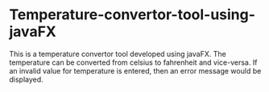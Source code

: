# Temperature-convertor-tool-using-javaFX
This is a temperature convertor tool developed using javaFX. The temperature can be converted from celsius to fahrenheit and vice-versa. If an invalid value for temperature is entered, then an error message would be displayed.
